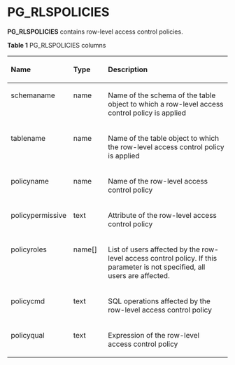 # PG\_RLSPOLICIES<a name="EN-US_TOPIC_0289900609"></a>

**PG\_RLSPOLICIES**  contains row-level access control policies.

**Table  1**  PG\_RLSPOLICIES columns

<a name="en-us_topic_0283136732_en-us_topic_0237122428_en-us_topic_0059778223_ta98c6fd4294f41529457997a84976faa"></a>
<table><thead align="left"><tr id="en-us_topic_0283136732_en-us_topic_0237122428_en-us_topic_0059778223_raf53fb8f216f492e87905b0c6810a517"><th class="cellrowborder" valign="top" width="20.05%" id="mcps1.2.4.1.1"><p id="en-us_topic_0283136732_en-us_topic_0237122428_en-us_topic_0059778223_aacc9193941c34e74922928a73129a7b2"><a name="en-us_topic_0283136732_en-us_topic_0237122428_en-us_topic_0059778223_aacc9193941c34e74922928a73129a7b2"></a><a name="en-us_topic_0283136732_en-us_topic_0237122428_en-us_topic_0059778223_aacc9193941c34e74922928a73129a7b2"></a>Name</p>
</th>
<th class="cellrowborder" valign="top" width="16.150000000000002%" id="mcps1.2.4.1.2"><p id="en-us_topic_0283136732_en-us_topic_0237122428_en-us_topic_0059778223_a5b38682f0947498787fe19b9a5c5ac94"><a name="en-us_topic_0283136732_en-us_topic_0237122428_en-us_topic_0059778223_a5b38682f0947498787fe19b9a5c5ac94"></a><a name="en-us_topic_0283136732_en-us_topic_0237122428_en-us_topic_0059778223_a5b38682f0947498787fe19b9a5c5ac94"></a>Type</p>
</th>
<th class="cellrowborder" valign="top" width="63.800000000000004%" id="mcps1.2.4.1.3"><p id="en-us_topic_0283136732_en-us_topic_0237122428_en-us_topic_0059778223_a45bdd3b2f34c45a2bba8a1581f499451"><a name="en-us_topic_0283136732_en-us_topic_0237122428_en-us_topic_0059778223_a45bdd3b2f34c45a2bba8a1581f499451"></a><a name="en-us_topic_0283136732_en-us_topic_0237122428_en-us_topic_0059778223_a45bdd3b2f34c45a2bba8a1581f499451"></a>Description</p>
</th>
</tr>
</thead>
<tbody><tr id="en-us_topic_0283136732_en-us_topic_0237122428_row165845515442"><td class="cellrowborder" valign="top" width="20.05%" headers="mcps1.2.4.1.1 "><p id="en-us_topic_0283136732_en-us_topic_0237122428_p11593555447"><a name="en-us_topic_0283136732_en-us_topic_0237122428_p11593555447"></a><a name="en-us_topic_0283136732_en-us_topic_0237122428_p11593555447"></a>schemaname</p>
</td>
<td class="cellrowborder" valign="top" width="16.150000000000002%" headers="mcps1.2.4.1.2 "><p id="en-us_topic_0283136732_en-us_topic_0237122428_p1859105516444"><a name="en-us_topic_0283136732_en-us_topic_0237122428_p1859105516444"></a><a name="en-us_topic_0283136732_en-us_topic_0237122428_p1859105516444"></a>name</p>
</td>
<td class="cellrowborder" valign="top" width="63.800000000000004%" headers="mcps1.2.4.1.3 "><p id="en-us_topic_0283136732_en-us_topic_0237122428_p125925517449"><a name="en-us_topic_0283136732_en-us_topic_0237122428_p125925517449"></a><a name="en-us_topic_0283136732_en-us_topic_0237122428_p125925517449"></a>Name of the schema of the table object to which a row-level access control policy is applied</p>
</td>
</tr>
<tr id="en-us_topic_0283136732_en-us_topic_0237122428_en-us_topic_0059778223_r5f1c714f90df45d0b77f4c60fda46312"><td class="cellrowborder" valign="top" width="20.05%" headers="mcps1.2.4.1.1 "><p id="en-us_topic_0283136732_en-us_topic_0237122428_en-us_topic_0059778223_a6f6dd5245c50486bb045996c8f1bd60a"><a name="en-us_topic_0283136732_en-us_topic_0237122428_en-us_topic_0059778223_a6f6dd5245c50486bb045996c8f1bd60a"></a><a name="en-us_topic_0283136732_en-us_topic_0237122428_en-us_topic_0059778223_a6f6dd5245c50486bb045996c8f1bd60a"></a>tablename</p>
</td>
<td class="cellrowborder" valign="top" width="16.150000000000002%" headers="mcps1.2.4.1.2 "><p id="en-us_topic_0283136732_en-us_topic_0237122428_en-us_topic_0059778223_a5ba01be5591a4df8b6fa1c82592469f1"><a name="en-us_topic_0283136732_en-us_topic_0237122428_en-us_topic_0059778223_a5ba01be5591a4df8b6fa1c82592469f1"></a><a name="en-us_topic_0283136732_en-us_topic_0237122428_en-us_topic_0059778223_a5ba01be5591a4df8b6fa1c82592469f1"></a>name</p>
</td>
<td class="cellrowborder" valign="top" width="63.800000000000004%" headers="mcps1.2.4.1.3 "><p id="en-us_topic_0283136732_en-us_topic_0237122428_p6636354111010"><a name="en-us_topic_0283136732_en-us_topic_0237122428_p6636354111010"></a><a name="en-us_topic_0283136732_en-us_topic_0237122428_p6636354111010"></a>Name of the table object to which the row-level access control policy is applied</p>
</td>
</tr>
<tr id="en-us_topic_0283136732_en-us_topic_0237122428_en-us_topic_0059778223_r25ba78a1bc334997b453d0cc09f144e8"><td class="cellrowborder" valign="top" width="20.05%" headers="mcps1.2.4.1.1 "><p id="en-us_topic_0283136732_en-us_topic_0237122428_en-us_topic_0059778223_ac63f529059a744e1b01349ac76ba0277"><a name="en-us_topic_0283136732_en-us_topic_0237122428_en-us_topic_0059778223_ac63f529059a744e1b01349ac76ba0277"></a><a name="en-us_topic_0283136732_en-us_topic_0237122428_en-us_topic_0059778223_ac63f529059a744e1b01349ac76ba0277"></a>policyname</p>
</td>
<td class="cellrowborder" valign="top" width="16.150000000000002%" headers="mcps1.2.4.1.2 "><p id="en-us_topic_0283136732_en-us_topic_0237122428_en-us_topic_0059778223_a79520b0f823541c1a74746966d6ea4c8"><a name="en-us_topic_0283136732_en-us_topic_0237122428_en-us_topic_0059778223_a79520b0f823541c1a74746966d6ea4c8"></a><a name="en-us_topic_0283136732_en-us_topic_0237122428_en-us_topic_0059778223_a79520b0f823541c1a74746966d6ea4c8"></a>name</p>
</td>
<td class="cellrowborder" valign="top" width="63.800000000000004%" headers="mcps1.2.4.1.3 "><p id="en-us_topic_0283136732_en-us_topic_0237122428_en-us_topic_0059778223_a1a1092bc7a004c78a317f51c49d0c27f"><a name="en-us_topic_0283136732_en-us_topic_0237122428_en-us_topic_0059778223_a1a1092bc7a004c78a317f51c49d0c27f"></a><a name="en-us_topic_0283136732_en-us_topic_0237122428_en-us_topic_0059778223_a1a1092bc7a004c78a317f51c49d0c27f"></a>Name of the row-level access control policy</p>
</td>
</tr>
<tr id="en-us_topic_0283136732_en-us_topic_0237122428_en-us_topic_0059778223_rb1ce13a19b6540b586995ed3efdcde69"><td class="cellrowborder" valign="top" width="20.05%" headers="mcps1.2.4.1.1 "><p id="en-us_topic_0283136732_en-us_topic_0237122428_en-us_topic_0059778223_a5e8e2da22c12465291f67d0625f6f0fc"><a name="en-us_topic_0283136732_en-us_topic_0237122428_en-us_topic_0059778223_a5e8e2da22c12465291f67d0625f6f0fc"></a><a name="en-us_topic_0283136732_en-us_topic_0237122428_en-us_topic_0059778223_a5e8e2da22c12465291f67d0625f6f0fc"></a>policypermissive</p>
</td>
<td class="cellrowborder" valign="top" width="16.150000000000002%" headers="mcps1.2.4.1.2 "><p id="en-us_topic_0283136732_en-us_topic_0237122428_en-us_topic_0059778223_a385639cddcec480dbe77a7da1f3ca255"><a name="en-us_topic_0283136732_en-us_topic_0237122428_en-us_topic_0059778223_a385639cddcec480dbe77a7da1f3ca255"></a><a name="en-us_topic_0283136732_en-us_topic_0237122428_en-us_topic_0059778223_a385639cddcec480dbe77a7da1f3ca255"></a>text</p>
</td>
<td class="cellrowborder" valign="top" width="63.800000000000004%" headers="mcps1.2.4.1.3 "><p id="en-us_topic_0283136732_en-us_topic_0237122428_en-us_topic_0059778223_a893d597be99a4bf5a341b9b6e1ea9fc9"><a name="en-us_topic_0283136732_en-us_topic_0237122428_en-us_topic_0059778223_a893d597be99a4bf5a341b9b6e1ea9fc9"></a><a name="en-us_topic_0283136732_en-us_topic_0237122428_en-us_topic_0059778223_a893d597be99a4bf5a341b9b6e1ea9fc9"></a>Attribute of the row-level access control policy</p>
</td>
</tr>
<tr id="en-us_topic_0283136732_en-us_topic_0237122428_en-us_topic_0059778223_r0e32de4029e54137ad50a25842b84525"><td class="cellrowborder" valign="top" width="20.05%" headers="mcps1.2.4.1.1 "><p id="en-us_topic_0283136732_en-us_topic_0237122428_en-us_topic_0059778223_ab9339f9d906643b3b61dace61bc437fb"><a name="en-us_topic_0283136732_en-us_topic_0237122428_en-us_topic_0059778223_ab9339f9d906643b3b61dace61bc437fb"></a><a name="en-us_topic_0283136732_en-us_topic_0237122428_en-us_topic_0059778223_ab9339f9d906643b3b61dace61bc437fb"></a>policyroles</p>
</td>
<td class="cellrowborder" valign="top" width="16.150000000000002%" headers="mcps1.2.4.1.2 "><p id="en-us_topic_0283136732_en-us_topic_0237122428_p2232452172513"><a name="en-us_topic_0283136732_en-us_topic_0237122428_p2232452172513"></a><a name="en-us_topic_0283136732_en-us_topic_0237122428_p2232452172513"></a>name[]</p>
</td>
<td class="cellrowborder" valign="top" width="63.800000000000004%" headers="mcps1.2.4.1.3 "><p id="en-us_topic_0283136732_en-us_topic_0237122428_en-us_topic_0059778223_ac5723d140fd344b38d7e654b46a224c6"><a name="en-us_topic_0283136732_en-us_topic_0237122428_en-us_topic_0059778223_ac5723d140fd344b38d7e654b46a224c6"></a><a name="en-us_topic_0283136732_en-us_topic_0237122428_en-us_topic_0059778223_ac5723d140fd344b38d7e654b46a224c6"></a>List of users affected by the row-level access control policy. If this parameter is not specified, all users are affected.</p>
</td>
</tr>
<tr id="en-us_topic_0283136732_en-us_topic_0237122428_en-us_topic_0059778223_r645a3a1a190e4c618dfe0409dd55bd80"><td class="cellrowborder" valign="top" width="20.05%" headers="mcps1.2.4.1.1 "><p id="en-us_topic_0283136732_en-us_topic_0237122428_en-us_topic_0059778223_a180eb41a75e5460383e72641c0ffa214"><a name="en-us_topic_0283136732_en-us_topic_0237122428_en-us_topic_0059778223_a180eb41a75e5460383e72641c0ffa214"></a><a name="en-us_topic_0283136732_en-us_topic_0237122428_en-us_topic_0059778223_a180eb41a75e5460383e72641c0ffa214"></a>policycmd</p>
</td>
<td class="cellrowborder" valign="top" width="16.150000000000002%" headers="mcps1.2.4.1.2 "><p id="en-us_topic_0283136732_en-us_topic_0237122428_en-us_topic_0059778223_a6dcab40d5a0540d0aa3675d9dfe6169e"><a name="en-us_topic_0283136732_en-us_topic_0237122428_en-us_topic_0059778223_a6dcab40d5a0540d0aa3675d9dfe6169e"></a><a name="en-us_topic_0283136732_en-us_topic_0237122428_en-us_topic_0059778223_a6dcab40d5a0540d0aa3675d9dfe6169e"></a>text</p>
</td>
<td class="cellrowborder" valign="top" width="63.800000000000004%" headers="mcps1.2.4.1.3 "><p id="en-us_topic_0283136732_en-us_topic_0237122428_en-us_topic_0059778223_a99b0a5a540b14cb89b406cf09801f056"><a name="en-us_topic_0283136732_en-us_topic_0237122428_en-us_topic_0059778223_a99b0a5a540b14cb89b406cf09801f056"></a><a name="en-us_topic_0283136732_en-us_topic_0237122428_en-us_topic_0059778223_a99b0a5a540b14cb89b406cf09801f056"></a>SQL operations affected by the row-level access control policy</p>
</td>
</tr>
<tr id="en-us_topic_0283136732_en-us_topic_0237122428_row109577422712"><td class="cellrowborder" valign="top" width="20.05%" headers="mcps1.2.4.1.1 "><p id="en-us_topic_0283136732_en-us_topic_0237122428_p1396311112519"><a name="en-us_topic_0283136732_en-us_topic_0237122428_p1396311112519"></a><a name="en-us_topic_0283136732_en-us_topic_0237122428_p1396311112519"></a>policyqual</p>
</td>
<td class="cellrowborder" valign="top" width="16.150000000000002%" headers="mcps1.2.4.1.2 "><p id="en-us_topic_0283136732_en-us_topic_0237122428_p13957184210717"><a name="en-us_topic_0283136732_en-us_topic_0237122428_p13957184210717"></a><a name="en-us_topic_0283136732_en-us_topic_0237122428_p13957184210717"></a>text</p>
</td>
<td class="cellrowborder" valign="top" width="63.800000000000004%" headers="mcps1.2.4.1.3 "><p id="en-us_topic_0283136732_en-us_topic_0237122428_p11957542076"><a name="en-us_topic_0283136732_en-us_topic_0237122428_p11957542076"></a><a name="en-us_topic_0283136732_en-us_topic_0237122428_p11957542076"></a>Expression of the row-level access control policy</p>
</td>
</tr>
</tbody>
</table>

